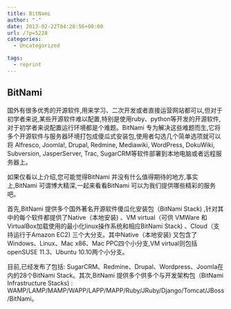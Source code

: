 ```yaml
---
title: BitNami
author: "-"
date: 2013-02-22T04:28:56+00:00
url: /?p=5228
categories:
  - Uncategorized

tags:
  - reprint
---
```

## BitNami
国外有很多优秀的开源软件,用来学习、二次开发或者直接运营网站都可以,但对于初学者来说,某些开源软件难以配置,特别是使用ruby、python等开发的开源软件,对于初学者来说配置运行环境都是个难题。BitNami 专为解决这些难题而生,它将多个开源软件与服务器环境打包成傻瓜式安装包,使用者勾选几个简单选项就可以将 Alfresco, Joomla!, Drupal, Redmine, Mediawiki, WordPress, DokuWiki, Subversion, JasperServer, Trac, SugarCRM等软件部署到本地电脑或者远程服务器上。

如果仅看以上介绍,您可能觉得BitNami 并没有什么值得期待的地方,事实上,BitNami 可谓博大精深,一起来看看BitNami 可以为我们提供哪些精彩的服务吧。

首先,BitNami 提供多个国外著名开源软件傻瓜化安装包（BitNami Stack) ,针对其中的每个软件都提供了Native（本地安装) 、VM virtual（可供 VMWare 和 VirtualBox加载使用的最小化linux操作系统和相应BitNami Stack) 、Cloud（支持运行于Amazon EC2) 三个大分支。其中Native（本地安装) 又包含了Windows、Linux、Mac x86、Mac PPC四个小分支,VM virtual则包括openSUSE 11.3、Ubuntu 10.10两个小分支。

目前,已经发布了包括: SugarCRM、Redmine、Drupal、Wordpress、Joomla在内的28个BitNami Stack。其次,BitNami 提供多个供多个与开发架构包（BitNami Infrastructure Stacks) : WAMP/LAMP/MAMP/WAPP/LAPP/MAPP/Ruby/JRuby/Django/Tomcat/JBoss/BitNami。